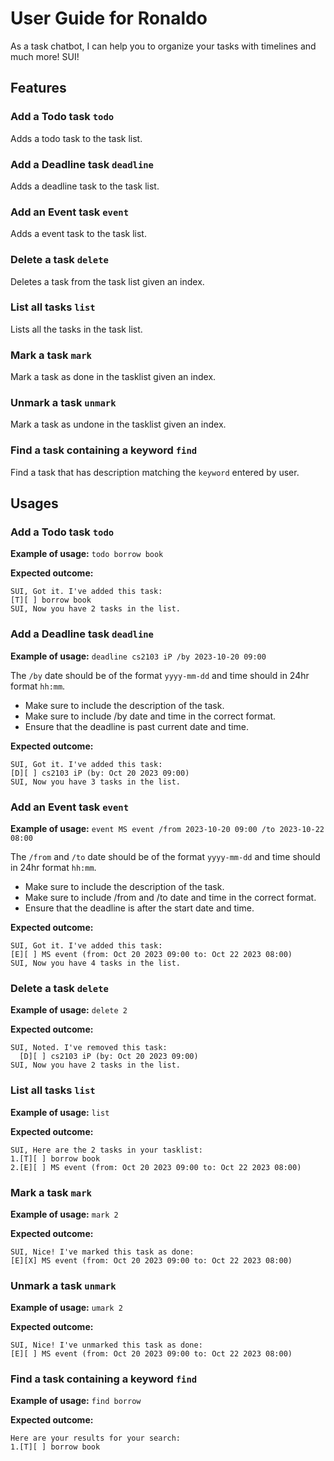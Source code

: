 # User Guide for Ronaldo
As a task chatbot, I can help you to organize your tasks with timelines and much more! SUI!
## Features 

### Add a Todo task `todo`

Adds a todo task to the task list.

### Add a Deadline task `deadline`

Adds a deadline task to the task list.

### Add an Event task `event`

Adds a event task to the task list.

### Delete a task `delete`

Deletes a task from the task list given an index.

### List all tasks `list`

Lists all the tasks in the task list.

### Mark a task `mark`

Mark a task as done in the tasklist given an index.

### Unmark a task `unmark`

Mark a task as undone in the tasklist given an index.

### Find a task containing a keyword `find`

Find a task that has description matching the `keyword` entered by user.

## Usages

### Add a Todo task `todo`

**Example of usage:** `todo borrow book`

**Expected outcome:**

```
SUI, Got it. I've added this task:
[T][ ] borrow book
SUI, Now you have 2 tasks in the list.
```

### Add a Deadline task `deadline`

**Example of usage:** `deadline cs2103 iP /by 2023-10-20 09:00`

The `/by` date should be of the format `yyyy-mm-dd` and time should in 24hr format `hh:mm`.

+ Make sure to include the description of the task.
+ Make sure to include /by date and time in the correct format.
+ Ensure that the deadline is past current date and time.

**Expected outcome:**

```
SUI, Got it. I've added this task:
[D][ ] cs2103 iP (by: Oct 20 2023 09:00)
SUI, Now you have 3 tasks in the list.
```

### Add an Event task `event`

**Example of usage:** `event MS event /from 2023-10-20 09:00 /to 2023-10-22 08:00`

The `/from` and `/to` date should be of the format `yyyy-mm-dd` and time should in 24hr format `hh:mm`.

+ Make sure to include the description of the task.
+ Make sure to include /from and /to date and time in the correct format.
+ Ensure that the deadline is after the start date and time.

**Expected outcome:**

```
SUI, Got it. I've added this task:
[E][ ] MS event (from: Oct 20 2023 09:00 to: Oct 22 2023 08:00)
SUI, Now you have 4 tasks in the list.
```

### Delete a task `delete`

**Example of usage:** `delete 2`

**Expected outcome:**

```
SUI, Noted. I've removed this task:
  [D][ ] cs2103 iP (by: Oct 20 2023 09:00)
SUI, Now you have 2 tasks in the list.
```

### List all tasks `list`

**Example of usage:** `list`

**Expected outcome:**

```
SUI, Here are the 2 tasks in your tasklist:
1.[T][ ] borrow book
2.[E][ ] MS event (from: Oct 20 2023 09:00 to: Oct 22 2023 08:00)
```

### Mark a task `mark`

**Example of usage:** `mark 2`

**Expected outcome:**

```
SUI, Nice! I've marked this task as done:
[E][X] MS event (from: Oct 20 2023 09:00 to: Oct 22 2023 08:00)
```

### Unmark a task `unmark`

**Example of usage:** `umark 2`

**Expected outcome:**

```
SUI, Nice! I've unmarked this task as done:
[E][ ] MS event (from: Oct 20 2023 09:00 to: Oct 22 2023 08:00)
```

### Find a task containing a keyword `find`

**Example of usage:** `find borrow`

**Expected outcome:**

```
Here are your results for your search:
1.[T][ ] borrow book
```
